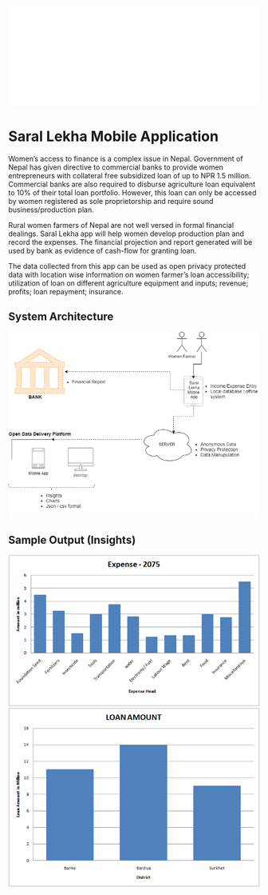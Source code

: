![Image of Saral Lekha App](/assets/images/munshiji-logo.png)

# Saral Lekha Mobile Application
Women’s access to finance is a complex issue in Nepal. Government of Nepal has given directive to commercial banks to provide women entrepreneurs with collateral free subsidized loan of up to NPR 1.5 million. Commercial banks are also required to disburse agriculture loan equivalent to 10% of their total loan portfolio. However, this loan can only be accessed by women registered as sole proprietorship and require sound business/production plan.

Rural women farmers of Nepal are not well versed in formal financial dealings. Saral Lekha app will help women develop production plan and record the expenses. The financial projection and report generated will be used by bank as evidence of cash-flow for granting loan.

The data collected from this app can be used as open privacy protected data with location wise information on women farmer’s loan accessibility; utilization of loan on different agriculture equipment and inputs; revenue; profits; loan repayment; insurance.

## System Architecture
![Image of Saral Lekha App](/assets/FinancialApp-System.png)

## Sample Output (Insights)
![Image of Expense](/assets/expense.png)
![Image of Loan Amount](/assets/loanAmount.png)
